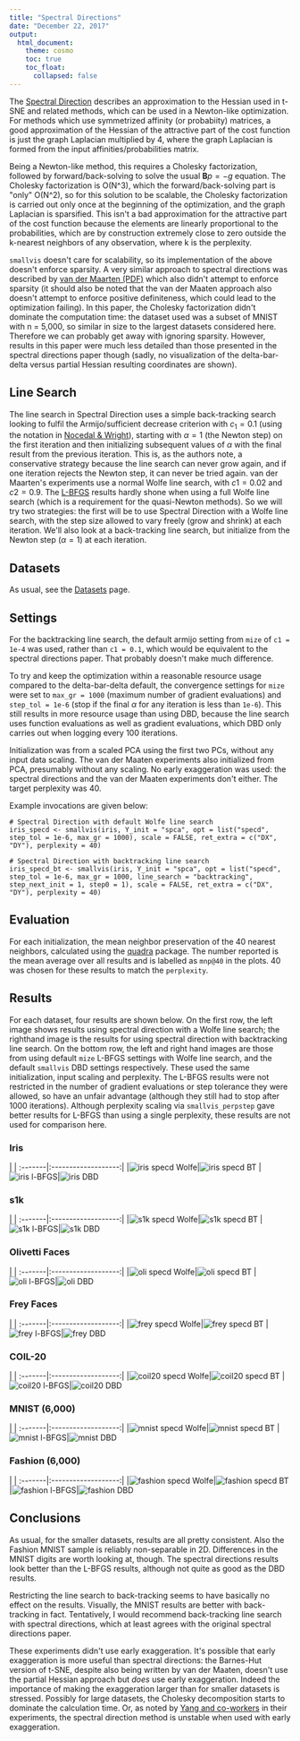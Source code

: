 ```yaml
---
title: "Spectral Directions"
date: "December 22, 2017"
output:
  html_document:
    theme: cosmo
    toc: true
    toc_float:
      collapsed: false
---
```


The [Spectral Direction](https://arxiv.org/abs/1206.4646) describes an
approximation to the Hessian used in t-SNE and related methods, which can be
used in a Newton-like optimization. For methods which use symmetrized affinity
(or probabiity) matrices, a good approximation of the Hessian of the attractive
part of the cost function is just the graph Laplacian multiplied by 4, where the
graph Laplacian is formed from the input affinities/probabilities matrix.

Being a Newton-like method, this requires a Cholesky factorization, followed by
forward/back-solving to solve the usual $\mathbf{B}p = -g$ equation. The
Cholesky factorization is O(N^3), which the forward/back-solving part is "only"
O(N^2), so for this solution to be scalable, the Cholesky factorization is
carried out only once at the beginning of the optimization, and the graph
Laplacian is sparsified. This isn't a bad approximation for the attractive part
of the cost function because the elements are linearly proportional to the
probabilities, which are by construction extremely close to zero outside the
k-nearest neighbors of any observation, where k is the perplexity.

`smallvis` doesn't care for scalability, so its implementation of the above
doesn't enforce sparsity. A very similar approach to spectral directions was 
described by
[van der Maarten (PDF)](http://cseweb.ucsd.edu/~lvdmaaten/workshops/nips2010/papers/vandermaaten.pdf)
which also didn't attempt to enforce sparsity (it should also be noted that the 
van der Maaten approach also doesn't attempt to enforce positive definiteness, 
which could lead to the optimization failing). In this paper, the Cholesky 
factorization didn't dominate the computation time: the dataset used was a 
subset of MNIST with n = 5,000, so similar in size to the largest datasets 
considered here. Therefore we can probably get away with ignoring sparsity.
However, results in this paper were much less detailed than those presented in
the spectral directions paper though (sadly, no visualization of the
delta-bar-delta versus partial Hessian resulting coordinates are shown).

## Line Search

The line search in Spectral Direction uses a simple back-tracking search looking
to fulfil the Armijo/sufficient decrease criterion with $c_1 = 0.1$ (using the
notation in 
[Nocedal & Wright](http://users.iems.northwestern.edu/~nocedal/book/)), starting
with $\alpha = 1$ (the Newton step) on the first iteration and then initializing
subsequent values of $\alpha$ with the final result from the previous iteration.
This is, as the authors note, a conservative strategy because the line search
can never grow again, and if one iteration rejects the Newton step, it can
never be tried again. van der Maarten's experiments use a normal Wolfe line 
search, with $c1 = 0.02$ and $c2 = 0.9$. The 
[L-BFGS](https://jlmelville.github.io/smallvis/opt.html) results hardly shone
when using a full Wolfe line search (which is a requirement for the
quasi-Newton methods). So we will try two strategies: the first will be to use
Spectral Direction with a Wolfe line search, with the step size allowed to
vary freely (grow and shrink) at each iteration. We'll also look at a 
back-tracking line search, but initialize from the Newton step ($\alpha = 1$)
at each iteration.

## Datasets

As usual, see the [Datasets](https://jlmelville.github.io/smallvis/datasets.html) page.

## Settings

For the backtracking line search, the default armijo setting from `mize` of
`c1 = 1e-4` was used, rather than `c1 = 0.1`, which would be equivalent
to the spectral directions paper. That probably doesn't make much difference.

To try and keep the optimization within a reasonable resource usage compared to
the delta-bar-delta default, the convergence settings for `mize` were set to
`max_gr = 1000` (maximum number of gradient evaluations) and `step_tol = 1e-6`
(stop if the final $\alpha$ for any iteration is less than `1e-6`). This still
results in more resource usage than using DBD, because the line search uses
function evaluations as well as gradient evaluations, which DBD only carries out
when logging every 100 iterations.

Initialization was from a scaled PCA using the first two PCs, without any input
data scaling. The van der Maaten experiments also initialized from PCA,
presumably without any scaling. No early exaggeration was used: the spectral
directions and the van der Maaten experiments don't either. The target
perplexity was 40.

Example invocations are given below:

```
# Spectral Direction with default Wolfe line search
iris_specd <- smallvis(iris, Y_init = "spca", opt = list("specd", step_tol = 1e-6, max_gr = 1000), scale = FALSE, ret_extra = c("DX", "DY"), perplexity = 40)

# Spectral Direction with backtracking line search
iris_specd_bt <- smallvis(iris, Y_init = "spca", opt = list("specd", step_tol = 1e-6, max_gr = 1000, line_search = "backtracking", step_next_init = 1, step0 = 1), scale = FALSE, ret_extra = c("DX", "DY"), perplexity = 40)
```

## Evaluation

For each initialization, the mean neighbor preservation of the 40 nearest
neighbors, calculated using the
[quadra](https://github.com/jlmelville/quadra) package. The number reported is 
the mean average over all results and is labelled as `mnp@40` in the plots. 40
was chosen for these results to match the `perplexity`.

## Results

For each dataset, four results are shown below. On the first row, the left image
shows results using spectral direction with a Wolfe line search; the righthand
image is the results for using spectral direction with backtracking line search.
On the bottom row, the left and right hand images are those from using default
`mize` L-BFGS settings with Wolfe line search, and the default `smallvis` DBD
settings respectively. These used the same initialization, input scaling and
perplexity. The L-BFGS results were not restricted in the number of gradient
evaluations or step tolerance they were allowed, so have an unfair advantage
(although they still had to stop after 1000 iterations). Although perplexity
scaling via `smallvis_perpstep` gave better results for L-BFGS than using a
single perplexity, these results are not used for comparison here.

### Iris

| |
:-------|:-------------------:|
|![iris specd Wolfe](../img/specd/iris_wolfe.png)|![iris specd BT](../img/specd/iris_bt.png)
|![iris l-BFGS](../img/opt/iris_lbfgs-5.png)|![iris DBD](../img/opt/iris_dbd.png)

### s1k

| |
:-------|:-------------------:|
|![s1k specd Wolfe](../img/specd/s1k_wolfe.png)|![s1k specd BT](../img/specd/s1k_bt.png)
|![s1k l-BFGS](../img/opt/s1k_lbfgs-5.png)|![s1k DBD](../img/opt/s1k_dbd.png)


### Olivetti Faces

| |
:-------|:-------------------:|
|![oli specd Wolfe](../img/specd/oli_wolfe.png)|![oli specd BT](../img/specd/oli_bt.png)
|![oli l-BFGS](../img/opt/oli_lbfgs-5.png)|![oli DBD](../img/opt/oli_dbd.png)

### Frey Faces

| |
:-------|:-------------------:|
|![frey specd Wolfe](../img/specd/frey_wolfe.png)|![frey specd BT](../img/specd/frey_bt.png)
|![frey l-BFGS](../img/opt/frey_lbfgs-5.png)|![frey DBD](../img/opt/frey_dbd.png)

### COIL-20

| |
:-------|:-------------------:|
|![coil20 specd Wolfe](../img/specd/coil20_wolfe.png)|![coil20 specd BT](../img/specd/coil20_bt.png)
|![coil20 l-BFGS](../img/opt/coil20_lbfgs-5.png)|![coil20 DBD](../img/opt/coil20_dbd.png)

### MNIST (6,000)

| |
:-------|:-------------------:|
|![mnist specd Wolfe](../img/specd/mnist_wolfe.png)|![mnist specd BT](../img/specd/mnist_bt.png)
|![mnist l-BFGS](../img/opt/mnist_lbfgs-5.png)|![mnist DBD](../img/opt/mnist_dbd.png)

### Fashion (6,000)

| |
:-------|:-------------------:|
|![fashion specd Wolfe](../img/specd/fashion_wolfe.png)|![fashion specd BT](../img/specd/fashion_bt.png)
|![fashion l-BFGS](../img/opt/fashion_lbfgs-5.png)|![fashion DBD](../img/opt/fashion_dbd.png)


## Conclusions

As usual, for the smaller datasets, results are all pretty consistent. Also
the Fashion MNIST sample is reliably non-separable in 2D. Differences in the
MNIST digits are worth looking at, though. The spectral directions results look
better than the L-BFGS results, although not quite as good as the DBD results.

Restricting the line search to back-tracking seems to have basically no effect
on the results. Visually, the MNIST results are better with back-tracking in 
fact. Tentatively, I would recommend back-tracking line search with spectral
directions, which at least agrees with the original spectral directions paper.

These experiments didn't use early exaggeration. It's possible that early
exaggeration is more useful than spectral directions: the Barnes-Hut version
of t-SNE, despite also being written by van der Maaten, doesn't use the partial 
Hessian approach but *does* use early exaggeration. Indeed the importance of
making the exaggeration larger than for smaller datasets is stressed. Possibly 
for large datasets, the Cholesky decomposition starts to dominate the 
calculation time. Or, as noted by 
[Yang and co-workers](http://www.jmlr.org/proceedings/papers/v38/yang15a.html) 
in their experiments, the spectral direction method is unstable when used
with early exaggeration.
